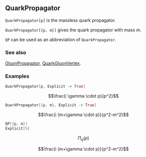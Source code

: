 ## QuarkPropagator

`QuarkPropagator[p]` is the massless quark propagator.

`QuarkPropagator[{p, m}]` gives the quark propagator with mass $m$.

`QP` can be used as an abbreviation of `QuarkPropagator`.

### See also

[GluonPropagator](GluonPropagator), [QuarkGluonVertex](QuarkGluonVertex).

### Examples

```mathematica
QuarkPropagator[p, Explicit -> True]
```

$$\frac{i \gamma \cdot p}{p^2}$$

```mathematica
QuarkPropagator[{p, m}, Explicit -> True]
```

$$\frac{i (m+\gamma \cdot p)}{p^2-m^2}$$

```mathematica
QP[{p, m}]
Explicit[%]
```

$$\Pi _q(p)$$

$$\frac{i (m+\gamma \cdot p)}{p^2-m^2}$$